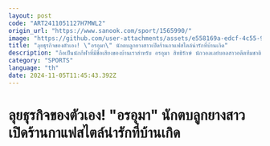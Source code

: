 ```yaml
---
layout: post
code: "ART2411051127H7MWL2"
origin_url: "https://www.sanook.com/sport/1565990/"
image: "https://github.com/user-attachments/assets/e558169a-edcf-4c55-9d23-bbbf11046406"
title: "ลุยธุรกิจของตัวเอง! \"อรอุมา\" นักตบลูกยางสาวเปิดร้านกาแฟสไตล์น่ารักที่บ้านเกิด"
description: "ถือเป็นนักกีฬาที่มีชื่อเสียงของบ้านเราสำหรับ อรอุมา สิทธิรักษ์ นักวอลเลย์บอลสาวอดีตทีมชาติ หนึ่งในตำนาน 7 เซียนของวงการลูกยางไทย"
category: "SPORTS"
language: "th"
date: 2024-11-05T11:45:43.392Z
---
```


# ลุยธุรกิจของตัวเอง! "อรอุมา" นักตบลูกยางสาวเปิดร้านกาแฟสไตล์น่ารักที่บ้านเกิด